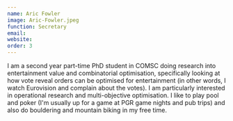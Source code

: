 ```yaml
---
name: Aric Fowler
image: Aric-Fowler.jpeg
function: Secretary
email:
website:
order: 3
---
```


I am a second year part-time PhD student in COMSC doing research into entertainment value and combinatorial optimisation, specifically looking at how vote reveal orders can be optimised for entertainment (in other words, I watch Eurovision and complain about the votes). I am particularly interested in operational research and multi-objective optimisation. I like to play pool and poker (I'm usually up for a game at PGR game nights and pub trips) and also do bouldering and mountain biking in my free time.
